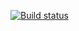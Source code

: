 [![Build status](https://ci.appveyor.com/api/projects/status/xvvqld4lvv80h2d1/branch/master?svg=true)](https://ci.appveyor.com/project/Fredtesting/aqa6/branch/master)
